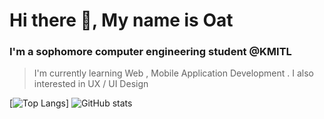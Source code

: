 # Hi there 👋, My name is Oat

### I'm a sophomore computer engineering student @KMITL

>  I'm currently learning Web , Mobile Application Development . I also interested in UX / UI Design 


  

[![Top Langs](https://github-readme-stats.vercel.app/api/top-langs/?username=aphisit-ths&layout=compact)]
![GitHub stats](https://github-readme-stats.vercel.app/api?username=aphisit-ths&show_icons=true%&layout=compact)  


